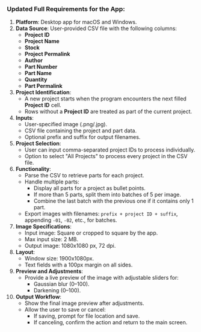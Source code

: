 ### Updated Full Requirements for the App:

1. **Platform**: Desktop app for macOS and Windows.
2. **Data Source**: User-provided CSV file with the following columns:
   - **Project ID**
   - **Project Name**
   - **Stock**
   - **Project Permalink**
   - **Author**
   - **Part Number**
   - **Part Name**
   - **Quantity**
   - **Part Permalink**
3. **Project Identification**:
   - A new project starts when the program encounters the next filled **Project ID** cell.
   - Rows without a **Project ID** are treated as part of the current project.
4. **Inputs**:
   - User-specified image (.png/.jpg).
   - CSV file containing the project and part data.
   - Optional prefix and suffix for output filenames.
5. **Project Selection**:
   - User can input comma-separated project IDs to process individually.
   - Option to select "All Projects" to process every project in the CSV file.
6. **Functionality**:
   - Parse the CSV to retrieve parts for each project.
   - Handle multiple parts:
     - Display all parts for a project as bullet points.
     - If more than 5 parts, split them into batches of 5 per image.
     - Combine the last batch with the previous one if it contains only 1 part.
   - Export images with filenames: `prefix + project ID + suffix`, appending `-01`, `-02`, etc., for batches.
7. **Image Specifications**:
   - Input image: Square or cropped to square by the app.
   - Max input size: 2 MB.
   - Output image: 1080x1080 px, 72 dpi.
8. **Layout**:
   - Window size: 1900x1080px.
   - Text fields with a 100px margin on all sides.
9. **Preview and Adjustments**:
   - Provide a live preview of the image with adjustable sliders for:
     - Gaussian blur (0–100).
     - Darkening (0–100).
10. **Output Workflow**:
    - Show the final image preview after adjustments.
    - Allow the user to save or cancel:
      - If saving, prompt for file location and save.
      - If canceling, confirm the action and return to the main screen.
